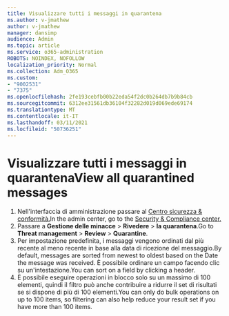 ```yaml
---
title: Visualizzare tutti i messaggi in quarantena
ms.author: v-jmathew
author: v-jmathew
manager: dansimp
audience: Admin
ms.topic: article
ms.service: o365-administration
ROBOTS: NOINDEX, NOFOLLOW
localization_priority: Normal
ms.collection: Adm_O365
ms.custom:
- "9002531"
- "7375"
ms.openlocfilehash: 2fe193cebfb00b22eda54f2dc0b264db7b9b84cb
ms.sourcegitcommit: 6312ee31561db36104f32282d019d069ede69174
ms.translationtype: MT
ms.contentlocale: it-IT
ms.lasthandoff: 03/11/2021
ms.locfileid: "50736251"
---
```

# <a name="view-all-quarantined-messages"></a><span data-ttu-id="b6a45-102">Visualizzare tutti i messaggi in quarantena</span><span class="sxs-lookup"><span data-stu-id="b6a45-102">View all quarantined messages</span></span>

1. <span data-ttu-id="b6a45-103">Nell'interfaccia di amministrazione passare al [Centro sicurezza & conformità.](https://go.microsoft.com/fwlink/p/?linkid=2077143)</span><span class="sxs-lookup"><span data-stu-id="b6a45-103">In the admin center, go to the [Security & Compliance center.](https://go.microsoft.com/fwlink/p/?linkid=2077143)</span></span>
2. <span data-ttu-id="b6a45-104">Passare a **Gestione delle minacce**  >  **Rivedere**  >  **la quarantena**.</span><span class="sxs-lookup"><span data-stu-id="b6a45-104">Go to **Threat management** > **Review** > **Quarantine**.</span></span>
3. <span data-ttu-id="b6a45-105">Per impostazione predefinita, i messaggi vengono ordinati dal più recente al meno recente in base alla data di ricezione del messaggio.</span><span class="sxs-lookup"><span data-stu-id="b6a45-105">By default, messages are sorted from newest to oldest based on the Date the message was received.</span></span> <span data-ttu-id="b6a45-106">È possibile ordinare un campo facendo clic su un'intestazione.</span><span class="sxs-lookup"><span data-stu-id="b6a45-106">You can sort on a field by clicking a header.</span></span>
4. <span data-ttu-id="b6a45-107">È possibile eseguire operazioni in blocco solo su un massimo di 100 elementi, quindi il filtro può anche contribuire a ridurre il set di risultati se si dispone di più di 100 elementi.</span><span class="sxs-lookup"><span data-stu-id="b6a45-107">You can only do bulk operations on up to 100 items, so filtering can also help reduce your result set if you have more than 100 items.</span></span>
